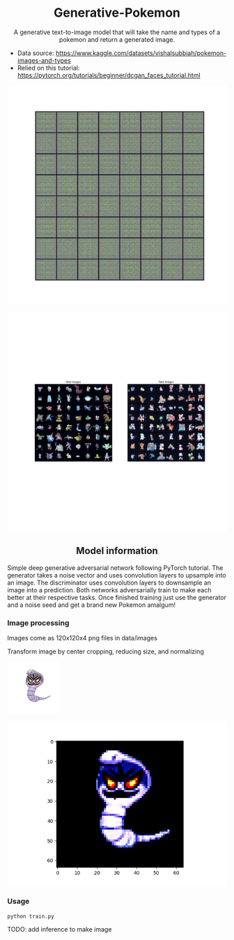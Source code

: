 <h1 align="center"> Generative-Pokemon </h1>
<p align="center"> A generative text-to-image model that will take the name and types of a pokemon and return a generated image.
</p>

 - Data source: https://www.kaggle.com/datasets/vishalsubbiah/pokemon-images-and-types
 - Relied on this tutorial: https://pytorch.org/tutorials/beginner/dcgan_faces_tutorial.html 

![Train GIF](visualizations/animation.gif)

![Train GIF](visualizations/Real_vs_Fake.png)

<h2 align="center"> Model information </h2>
<p>
Simple deep generative adversarial network following PyTorch tutorial. The generator takes a noise vector and uses convolution layers to upsample into an image. The discriminator uses convolution layers to downsample an image into a prediction. Both networks adversarially train to make each better at their respective tasks. Once finished training just use the generator and a noise seed and get a brand new Pokemon amalgum!
</p>

<h3> Image processing </h3>
<p> Images come as 120x120x4 png files in data/images </p>
<p> Transform image by center cropping, reducing size, and normalizing </p>

![Arbok Before](data/images/arbok.png)


![Arbok After](visualizations/transformed_samples/arbok.png)


<h3> Usage </h3>

```shell
python train.py
```

TODO: add inference to make image
